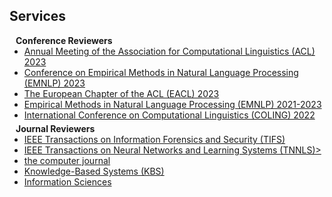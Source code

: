 ## Services

<h4 style="margin:0 10px 0;">Conference Reviewers</h4>

<ul style="margin:0 0 5px;">
  <li><a href="https://2023.aclweb.org/"><autocolor>Annual Meeting of the Association for Computational Linguistics (ACL) 2023</autocolor></a></li>
  <li><a href="https://2023.aclweb.org/"><autocolor>Conference on Empirical Methods in Natural Language Processing (EMNLP) 2023</autocolor></a></li>
  <li><a href="hhttps://2023.eacl.org/"><autocolor>The European Chapter of the ACL (EACL) 2023</autocolor></a></li>
  <li><a href="https://2024.emnlp.org/"><autocolor>Empirical Methods in Natural Language Processing (EMNLP) 2021-2023</autocolor></a></li>
  <li><a href="https://coling2022.org/"><autocolor>International Conference on Computational Linguistics  (COLING) 2022</autocolor></a></li>
</ul>

<h4 style="margin:0 10px 0;">Journal Reviewers</h4>

<ul style="margin:0 0 20px;">
  <li><a href="https://ieeexplore.ieee.org/xpl/RecentIssue.jsp?punumber=10206"><autocolor>IEEE Transactions on Information Forensics and Security (TIFS)</autocolor></a></li>
  <li><a href="https://ieeexplore.ieee.org/xpl/RecentIssue.jsp?punumber=5962385"><autocolor>IEEE Transactions on Neural Networks and Learning Systems (TNNLS)></a></li>
  <li><a href="https://academic.oup.com/comjnl"><autocolor>the computer journal</autocolor></a></li>
  <li><a href="https://www.sciencedirect.com/journal/knowledge-based-systems"><autocolor>Knowledge-Based Systems (KBS)</autocolor></a></li>
  <li><a href="https://www.journals.elsevier.com/information-sciences"><autocolor>Information Sciences</autocolor></a></li>
</ul>